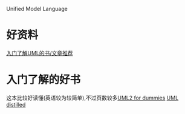 Unified Model Language

# 好资料
[入门了解UML的书/文章推荐](https://softwareengineering.stackexchange.com/a/122513)

# 入门了解的好书
这本比较好读懂(英语较为较简单),不过页数较多[UML2 for dummies](https://developershubcameroon.files.wordpress.com/2015/07/uml-2-for-dummies-2003.pdf)
[UML distilled](https://docs.google.com/viewer?a=v&pid=sites&srcid=ZGVmYXVsdGRvbWFpbnx0aGVhbnVqbWVodGF8Z3g6MTE1NzI3NDE3YmNjNDdkYQ)